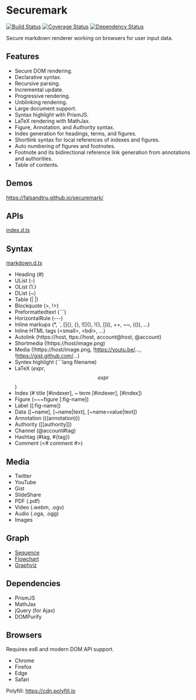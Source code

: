 # Securemark

[![Build Status](https://travis-ci.org/falsandtru/securemark.svg?branch=master)](https://travis-ci.org/falsandtru/securemark)
[![Coverage Status](https://coveralls.io/repos/falsandtru/securemark/badge.svg?branch=master&service=github)](https://coveralls.io/github/falsandtru/securemark?branch=master)
[![Dependency Status](https://gemnasium.com/falsandtru/securemark.svg)](https://gemnasium.com/falsandtru/securemark)

Secure markdown renderer working on browsers for user input data.

## Features

- Secure DOM rendering.
- Declarative syntax.
- Recursive parsing.
- Incremental update.
- Progressive rendering.
- Unblinking rendering.
- Large document support.
- Syntax highlight with PrismJS.
- LaTeX rendering with MathJax.
- Figure, Annotation, and Authority syntax.
- Index generation for headings, terms, and figures.
- Shortlink syntax for local references of indexes and figures.
- Auto numbering of figures and footnotes.
- Footnote and its bidirectional reference link generation from annotations and authorities.
- Table of contents.

## Demos

https://falsandtru.github.io/securemark/

## APIs

[index.d.ts](index.d.ts)

## Syntax

[markdown.d.ts](markdown.d.ts)

- Heading (#)
- UList (-)
- OList (1.)
- DList (~)
- Table (| |)
- Blockquote (>, !>)
- Preformattedtext (```)
- HorizontalRule (---)
- Inline markups (*, `, []{}, {}, ![]{}, !{}, \[](), ++, ~~, (()), ...)
- Inline HTML tags (\<small>, \<bdi>, ...)
- Autolink (https://host, ttps://host, account@host, @account)
- Shortmedia (!https://host/image.png)
- Media (!https://host/image.png, !https://youtu.be/..., !https://gist.github.com/...)
- Syntex highlight (```lang filename)
- LaTeX (${expr}$, $$expr$$)
- Index (# title [#indexer], ~ term [#indexer], [#index])
- Figure (~~~figure [:fig-name])
- Label ([:fig-name])
- Data ([~name], [~name|text], [~name=value|text])
- Annotation (((annotation)))
- Authority ([[authority]])
- Channel (@account#tag)
- Hashtag (#tag, #{tag})
- Comment (<# comment #>)

## Media

- Twitter
- YouTube
- Gist
- SlideShare
- PDF (.pdf)
- Video (.webm, .ogv)
- Audio (.oga, .ogg)
- Images

## Graph

- [Sequence](https://github.com/bramp/js-sequence-diagrams)
- [Flowchart](https://github.com/adrai/flowchart.js)
- [Graphviz](https://github.com/mdaines/viz.js)

## Dependencies

- PrismJS
- MathJax
- jQuery (for Ajax)
- DOMPurify

## Browsers

Requires es6 and modern DOM API support.

- Chrome
- Firefox
- Edge
- Safari

Polyfill: https://cdn.polyfill.io
